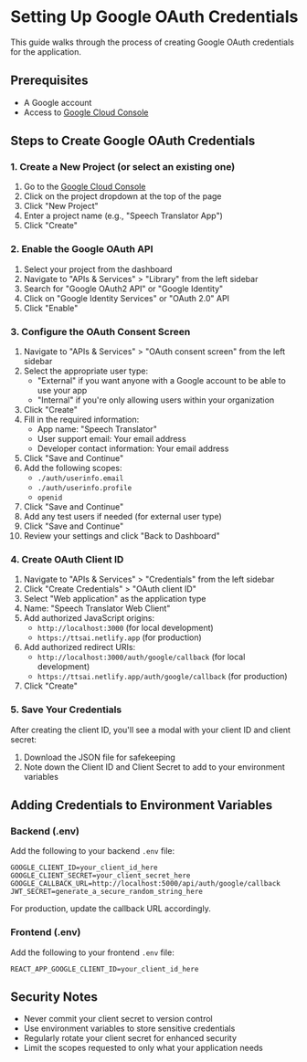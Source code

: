 # Setting Up Google OAuth Credentials

This guide walks through the process of creating Google OAuth credentials for the application.

## Prerequisites

- A Google account
- Access to [Google Cloud Console](https://console.cloud.google.com/)

## Steps to Create Google OAuth Credentials

### 1. Create a New Project (or select an existing one)

1. Go to the [Google Cloud Console](https://console.cloud.google.com/)
2. Click on the project dropdown at the top of the page
3. Click "New Project"
4. Enter a project name (e.g., "Speech Translator App")
5. Click "Create"

### 2. Enable the Google OAuth API

1. Select your project from the dashboard
2. Navigate to "APIs & Services" > "Library" from the left sidebar
3. Search for "Google OAuth2 API" or "Google Identity"
4. Click on "Google Identity Services" or "OAuth 2.0" API
5. Click "Enable"

### 3. Configure the OAuth Consent Screen

1. Navigate to "APIs & Services" > "OAuth consent screen" from the left sidebar
2. Select the appropriate user type:
   - "External" if you want anyone with a Google account to be able to use your app
   - "Internal" if you're only allowing users within your organization
3. Click "Create"
4. Fill in the required information:
   - App name: "Speech Translator"
   - User support email: Your email address
   - Developer contact information: Your email address
5. Click "Save and Continue"
6. Add the following scopes:
   - `./auth/userinfo.email`
   - `./auth/userinfo.profile`
   - `openid`
7. Click "Save and Continue"
8. Add any test users if needed (for external user type)
9. Click "Save and Continue"
10. Review your settings and click "Back to Dashboard"

### 4. Create OAuth Client ID

1. Navigate to "APIs & Services" > "Credentials" from the left sidebar
2. Click "Create Credentials" > "OAuth client ID"
3. Select "Web application" as the application type
4. Name: "Speech Translator Web Client"
5. Add authorized JavaScript origins:
   - `http://localhost:3000` (for local development)
   - `https://ttsai.netlify.app` (for production)
6. Add authorized redirect URIs:
   - `http://localhost:3000/auth/google/callback` (for local development)
   - `https://ttsai.netlify.app/auth/google/callback` (for production)
7. Click "Create"

### 5. Save Your Credentials

After creating the client ID, you'll see a modal with your client ID and client secret:

1. Download the JSON file for safekeeping
2. Note down the Client ID and Client Secret to add to your environment variables

## Adding Credentials to Environment Variables

### Backend (.env)

Add the following to your backend `.env` file:

```
GOOGLE_CLIENT_ID=your_client_id_here
GOOGLE_CLIENT_SECRET=your_client_secret_here
GOOGLE_CALLBACK_URL=http://localhost:5000/api/auth/google/callback
JWT_SECRET=generate_a_secure_random_string_here
```

For production, update the callback URL accordingly.

### Frontend (.env)

Add the following to your frontend `.env` file:

```
REACT_APP_GOOGLE_CLIENT_ID=your_client_id_here
```

## Security Notes

- Never commit your client secret to version control
- Use environment variables to store sensitive credentials
- Regularly rotate your client secret for enhanced security
- Limit the scopes requested to only what your application needs